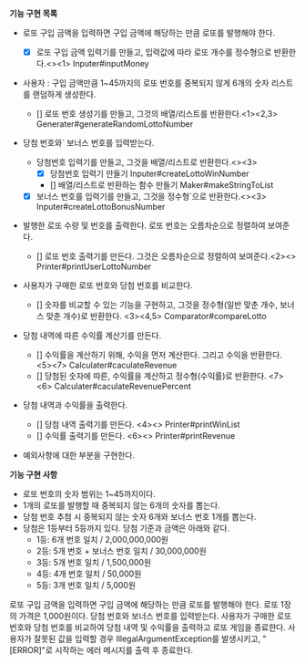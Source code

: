 **기능 구현 목록**

- 로또 구입 금액을 입력하면 구입 금액에 해당하는 만큼 로또를 발행해야 한다. 
    - [x] 로또 구입 금액 입력기를 만들고, 입력값에 따라 로또 개수를 정수형으로 반환한다.<><1> Inputer#inputMoney

- 사용자 : 구입 금액만큼 1~45까지의 로또 번호를 중복되지 않게 6개의 숫자 리스트를 랜덤하게 생성한다.
    - [] 로또 번호 생성기를 만들고, 그것의 배열/리스트를 반환한다.<1><2,3> Generater#generateRandomLottoNumber

- 당첨 번호와` 보너스 번호를 입력받는다.
    - 당첨번호 입력기를 만들고, 그것을 배열/리스트로 반환한다.<><3> 
      - [x] 당첨번호 입력기 만들기 Inputer#createLottoWinNumber
      - [] 배열/리스트로 반환하는 함수 만들기 Maker#makeStringToList
    - [x] 보너스 번호를 입력기를 만들고, 그것을 정수형`으로 반환한다.<><3> Inputer#createLottoBonusNumber

- 발행한 로또 수량 및 번호를 출력한다. 로또 번호는 오름차순으로 정렬하여 보여준다.
  - [] 로또 번호 출력기를 만든다. 그것은 오름차순으로 정렬하여 보여준다.<2><>  Printer#printUserLottoNumber

- 사용자가 구매한 로또 번호와 당첨 번호를 비교한다.
  - [] 숫자를 비교할 수 있는 기능을 구현하고, 그것을 정수형(일반 맞춘 개수, 보너스 맞춘 개수)로 반환한다. <3><4,5> Comparator#compareLotto

- 당첨 내역에 따른 수익률 계산기를 만든다.
  - [] 수익률을 계산하기 위해, 수익을 먼저 계산한다. 그리고 수익을 반환한다.<5><7> Calculater#caculateRevenue
  - [] 당첨된 숫자에 따른, 수익률을 계산하고 정수형(수익률)로 반환한다. <7><6> Calculater#caculateRevenuePercent

- 당첨 내역과 수익률을 출력한다. 
  - [] 당첨 내역 출력기를 만든다. <4><> Printer#printWinList
  - [] 수익률 출력기를 만든다. <6><> Printer#printRevenue

- 예외사항에 대한 부분을 구현한다.



**기능 구현 사항**

- 로또 번호의 숫자 범위는 1~45까지이다.
- 1개의 로또를 발행할 때 중복되지 않는 6개의 숫자를 뽑는다.
- 당첨 번호 추첨 시 중복되지 않는 숫자 6개와 보너스 번호 1개를 뽑는다.
- 당첨은 1등부터 5등까지 있다. 당첨 기준과 금액은 아래와 같다.
    - 1등: 6개 번호 일치 / 2,000,000,000원
    - 2등: 5개 번호 + 보너스 번호 일치 / 30,000,000원
    - 3등: 5개 번호 일치 / 1,500,000원
    - 4등: 4개 번호 일치 / 50,000원
    - 5등: 3개 번호 일치 / 5,000원

로또 구입 금액을 입력하면 구입 금액에 해당하는 만큼 로또를 발행해야 한다.
로또 1장의 가격은 1,000원이다.
당첨 번호와 보너스 번호를 입력받는다.
사용자가 구매한 로또 번호와 당첨 번호를 비교하여 당첨 내역 및 수익률을 출력하고 로또 게임을 종료한다.
사용자가 잘못된 값을 입력할 경우 IllegalArgumentException를 발생시키고, "[ERROR]"로 시작하는 에러 메시지를 출력 후 종료한다.